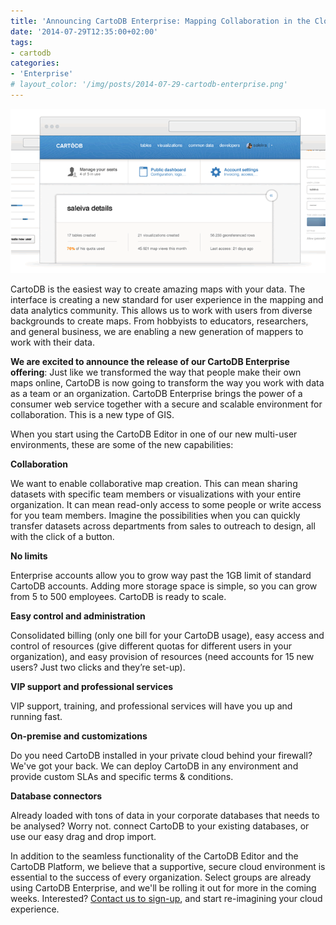```yaml
---
title: 'Announcing CartoDB Enterprise: Mapping Collaboration in the Cloud'
date: '2014-07-29T12:35:00+02:00'
tags:
- cartodb
categories:
- 'Enterprise'
# layout_color: '/img/posts/2014-07-29-cartodb-enterprise.png'
---
```


<div class="wrap"><p><a href="http://www.cartodb.com/enterprise" ><img src="/img/posts/2014-07-29-637-cartodb-enterprise.png" alt=""></a></p></div>

CartoDB is the easiest way to create amazing maps with your data. The interface is creating a new standard for user experience in the mapping and data analytics community. This allows us to work with users from diverse backgrounds to create maps. From hobbyists to educators, researchers, and general business, we are enabling a new generation of mappers to work with their data. 

<!--more-->

**We are excited to announce the release of our CartoDB Enterprise offering**: Just like we transformed the way that people make their own maps online, CartoDB is now going to transform the way you work with data as a team or an organization. CartoDB Enterprise brings the power of a consumer web service together with a secure and scalable environment for collaboration. This is a new type of GIS.

When you start using the CartoDB Editor in one of our new multi-user environments, these are some of the new capabilities: 

**Collaboration**

We want to enable collaborative map creation. This can mean sharing datasets with specific team members or visualizations with your entire organization. It can mean read-only access to some people or write access for you team members. Imagine the possibilities when you can quickly transfer datasets across departments from sales to outreach to design, all with the click of a button. 

**No limits**

Enterprise accounts allow you to grow way past the 1GB limit of standard CartoDB accounts. Adding more storage space is simple, so you can grow from 5 to 500 employees. CartoDB is ready to scale. 

**Easy control and administration**

Consolidated billing (only one bill for your CartoDB usage), easy access and control of resources (give different quotas for different users in your organization), and easy provision of resources (need accounts for 15 new users? Just two clicks and they’re set-up).

**VIP support and professional services**

VIP support, training, and professional services will have you up and running fast. 

**On-premise and customizations**

Do you need CartoDB installed in your private cloud behind your firewall? We've got your back. We can deploy CartoDB in any environment and provide custom SLAs and specific terms & conditions.

**Database connectors**

Already loaded with tons of data in your corporate databases that needs to be analysed? Worry not. connect CartoDB to your existing databases, or use our easy drag and drop import. 

In addition to the seamless functionality of the CartoDB Editor and the CartoDB Platform, we believe that a supportive, secure cloud environment is essential to the success of every organization. Select groups are already using CartoDB Enterprise, and we'll be rolling it out for more in the coming weeks. Interested? [Contact us to sign-up](mailto:sales@cartodb.com), and start re-imagining your cloud experience. 

